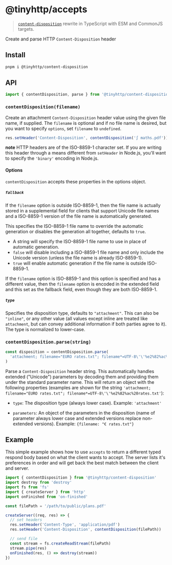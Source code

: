 # @tinyhttp/accepts

> [`content-disposition`](https://github.com/jshttp/content-disposition) rewrite in TypeScript with ESM and CommonJS targets.

Create and parse HTTP `Content-Disposition` header

## Install

```sh
pnpm i @tinyhttp/content-disposition
```

## API

```ts
import { contentDisposition, parse } from '@tinyhttp/content-disposition'
```

### `contentDisposition(filename)`

Create an attachment `Content-Disposition` header value using the given file name,
if supplied. The `filename` is optional and if no file name is desired, but you
want to specify `options`, set `filename` to `undefined`.

```js
res.setHeader('Content-Disposition', contentDisposition('∫ maths.pdf'))
```

**note** HTTP headers are of the ISO-8859-1 character set. If you are writing this
header through a means different from `setHeader` in Node.js, you'll want to specify
the `'binary'` encoding in Node.js.

#### Options

`contentDisposition` accepts these properties in the options object.

##### `fallback`

If the `filename` option is outside ISO-8859-1, then the file name is actually
stored in a supplemental field for clients that support Unicode file names and
a ISO-8859-1 version of the file name is automatically generated.

This specifies the ISO-8859-1 file name to override the automatic generation or
disables the generation all together, defaults to `true`.

- A string will specify the ISO-8859-1 file name to use in place of automatic
  generation.
- `false` will disable including a ISO-8859-1 file name and only include the
  Unicode version (unless the file name is already ISO-8859-1).
- `true` will enable automatic generation if the file name is outside ISO-8859-1.

If the `filename` option is ISO-8859-1 and this option is specified and has a
different value, then the `filename` option is encoded in the extended field
and this set as the fallback field, even though they are both ISO-8859-1.

##### `type`

Specifies the disposition type, defaults to `"attachment"`. This can also be
`"inline"`, or any other value (all values except inline are treated like
`attachment`, but can convey additional information if both parties agree to
it). The type is normalized to lower-case.

### `contentDisposition.parse(string)`

```js
const disposition = contentDisposition.parse(
  'attachment; filename="EURO rates.txt"; filename*=UTF-8\'\'%e2%82%ac%20rates.txt'
)
```

Parse a `Content-Disposition` header string. This automatically handles extended
("Unicode") parameters by decoding them and providing them under the standard
parameter name. This will return an object with the following properties (examples
are shown for the string `'attachment; filename="EURO rates.txt"; filename*=UTF-8\'\'%e2%82%ac%20rates.txt'`):

- `type`: The disposition type (always lower case). Example: `'attachment'`

- `parameters`: An object of the parameters in the disposition (name of parameter
  always lower case and extended versions replace non-extended versions). Example:
  `{filename: "€ rates.txt"}`

## Example

This simple example shows how to use `accepts` to return a different typed
respond body based on what the client wants to accept. The server lists it's
preferences in order and will get back the best match between the client and
server.

```ts
import { contentDisposition } from '@tinyhttp/content-disposition'
import destroy from 'destroy'
import fs from 'fs'
import { createServer } from 'http'
import onFinished from 'on-finished'

const filePath = '/path/to/public/plans.pdf'

createServer((req, res) => {
  // set headers
  res.setHeader('Content-Type', 'application/pdf')
  res.setHeader('Content-Disposition', contentDisposition(filePath))

  // send file
  const stream = fs.createReadStream(filePath)
  stream.pipe(res)
  onFinished(res, () => destroy(stream))
})
```
